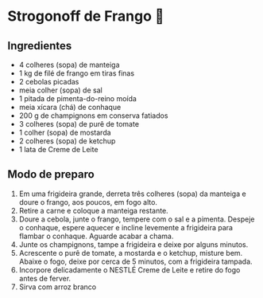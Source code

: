 # Strogonoff de Frango :chicken:

## Ingredientes

- 4 colheres (sopa) de manteiga
- 1 kg de filé de frango em tiras finas
- 2 cebolas picadas
- meia colher (sopa) de sal
- 1 pitada de pimenta-do-reino moída
- meia xícara (chá) de conhaque
- 200 g de champignons em conserva fatiados
- 3 colheres (sopa) de purê de tomate
- 1 colher (sopa) de mostarda
- 2 colheres (sopa) de ketchup
- 1 lata de Creme de Leite 

## Modo de preparo

1. Em uma frigideira grande, derreta três colheres (sopa) da manteiga e doure o frango, aos poucos, em fogo alto.
2. Retire a carne e coloque a manteiga restante.
3. Doure a cebola, junte o frango, tempere com o sal e a pimenta. Despeje o conhaque, espere aquecer e incline levemente a frigideira para flambar o conhaque. Aguarde acabar a chama.
4. Junte os champignons, tampe a frigideira e deixe por alguns minutos.
5. Acrescente o purê de tomate, a mostarda e o ketchup, misture bem. Abaixe o fogo, deixe por cerca de 5 minutos, com a frigideira tampada.
6. Incorpore delicadamente o NESTLÉ Creme de Leite e retire do fogo antes de ferver.
7. Sirva com arroz branco